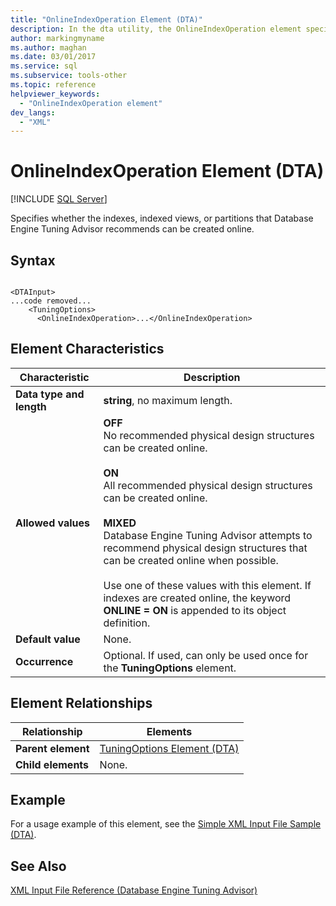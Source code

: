 ```yaml
---
title: "OnlineIndexOperation Element (DTA)"
description: In the dta utility, the OnlineIndexOperation element specifies whether items that Database Engine Tuning Advisor recommends can be created online.
author: markingmyname
ms.author: maghan
ms.date: 03/01/2017
ms.service: sql
ms.subservice: tools-other
ms.topic: reference
helpviewer_keywords:
  - "OnlineIndexOperation element"
dev_langs:
  - "XML"
---
```


# OnlineIndexOperation Element (DTA)

 [!INCLUDE [SQL Server](../../includes/applies-to-version/sqlserver.md)]

Specifies whether the indexes, indexed views, or partitions that Database Engine Tuning Advisor recommends can be created online.  
  
## Syntax  
  
```  
  
<DTAInput>  
...code removed...  
    <TuningOptions>  
      <OnlineIndexOperation>...</OnlineIndexOperation>  
```  
  
## Element Characteristics  
  
|Characteristic|Description|  
|--------------------|-----------------|  
|**Data type and length**|**string**, no maximum length.|  
|**Allowed values**|**OFF**<br /> No recommended physical design structures can be created online.<br /><br /> **ON**<br /> All recommended physical design structures can be created online.<br /><br /> **MIXED**<br /> Database Engine Tuning Advisor attempts to recommend physical design structures that can be created online when possible.<br /><br /> Use one of these values with this element. If indexes are created online, the keyword **ONLINE = ON** is appended to its object definition.|  
|**Default value**|None.|  
|**Occurrence**|Optional. If used, can only be used once for the **TuningOptions** element.|  
  
## Element Relationships  
  
|Relationship|Elements|  
|------------------|--------------|  
|**Parent element**|[TuningOptions Element &#40;DTA&#41;](../../tools/dta/tuningoptions-element-dta.md)|  
|**Child elements**|None.|  
  
## Example  
 For a usage example of this element, see the [Simple XML Input File Sample &#40;DTA&#41;](../../tools/dta/simple-xml-input-file-sample-dta.md).  
  
## See Also  
 [XML Input File Reference &#40;Database Engine Tuning Advisor&#41;](../../tools/dta/xml-input-file-reference-database-engine-tuning-advisor.md)  
  
  

